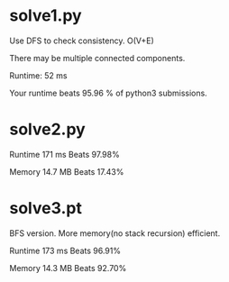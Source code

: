 # solve1.py

Use DFS to check consistency. O(V+E)

There may be multiple connected components.

Runtime: 52 ms

Your runtime beats 95.96 % of python3 submissions.

# solve2.py

Runtime 171 ms Beats 97.98%

Memory 14.7 MB Beats 17.43%

# solve3.pt

BFS version. More memory(no stack recursion) efficient.

Runtime 173 ms Beats 96.91%

Memory 14.3 MB Beats 92.70%

